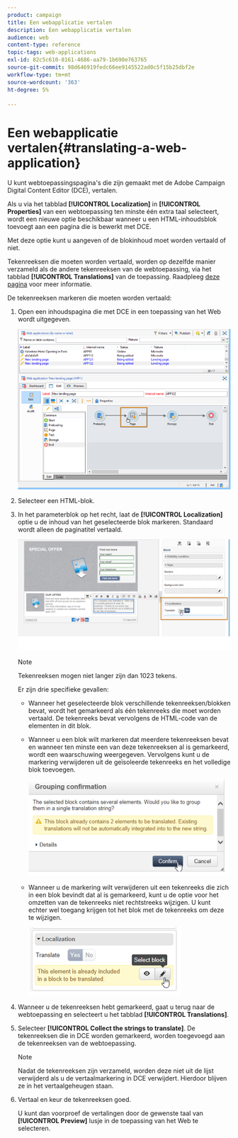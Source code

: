 ```yaml
---
product: campaign
title: Een webapplicatie vertalen
description: Een webapplicatie vertalen
audience: web
content-type: reference
topic-tags: web-applications
exl-id: 82c5c610-8161-4686-aa79-1b690e763765
source-git-commit: 98d646919fedc66ee9145522ad0c5f15b25dbf2e
workflow-type: tm+mt
source-wordcount: '363'
ht-degree: 5%

---
```


# Een webapplicatie vertalen{#translating-a-web-application}

U kunt webtoepassingspagina&#39;s die zijn gemaakt met de Adobe Campaign Digital Content Editor (DCE), vertalen.

Als u via het tabblad **[!UICONTROL Localization]** in **[!UICONTROL Properties]** van een webtoepassing ten minste één extra taal selecteert, wordt een nieuwe optie beschikbaar wanneer u een HTML-inhoudsblok toevoegt aan een pagina die is bewerkt met DCE.

Met deze optie kunt u aangeven of de blokinhoud moet worden vertaald of niet.

Tekenreeksen die moeten worden vertaald, worden op dezelfde manier verzameld als de andere tekenreeksen van de webtoepassing, via het tabblad **[!UICONTROL Translations]** van de toepassing. Raadpleeg [deze pagina](../../web/using/translating-a-web-form.md) voor meer informatie.

De tekenreeksen markeren die moeten worden vertaald:

1. Open een inhoudspagina die met DCE in een toepassing van het Web wordt uitgegeven.

   ![](assets/dce_translation_3.png)

1. Selecteer een HTML-blok.
1. In het parameterblok op het recht, laat de **[!UICONTROL Localization]** optie u de inhoud van het geselecteerde blok markeren. Standaard wordt alleen de paginatitel vertaald.

   ![](assets/dce_translation_1.png)

   >[!NOTE]
   >
   >Tekenreeksen mogen niet langer zijn dan 1023 tekens.

   Er zijn drie specifieke gevallen:

   * Wanneer het geselecteerde blok verschillende tekenreeksen/blokken bevat, wordt het gemarkeerd als één tekenreeks die moet worden vertaald. De tekenreeks bevat vervolgens de HTML-code van de elementen in dit blok.
   * Wanneer u een blok wilt markeren dat meerdere tekenreeksen bevat en wanneer ten minste een van deze tekenreeksen al is gemarkeerd, wordt een waarschuwing weergegeven. Vervolgens kunt u de markering verwijderen uit de geïsoleerde tekenreeks en het volledige blok toevoegen.

      ![](assets/dce_translation_4.png)

   * Wanneer u de markering wilt verwijderen uit een tekenreeks die zich in een blok bevindt dat al is gemarkeerd, kunt u de optie voor het omzetten van de tekenreeks niet rechtstreeks wijzigen. U kunt echter wel toegang krijgen tot het blok met de tekenreeks om deze te wijzigen.

      ![](assets/dce_translation_2.png)

1. Wanneer u de tekenreeksen hebt gemarkeerd, gaat u terug naar de webtoepassing en selecteert u het tabblad **[!UICONTROL Translations]**.
1. Selecteer **[!UICONTROL Collect the strings to translate]**. De tekenreeksen die in DCE worden gemarkeerd, worden toegevoegd aan de tekenreeksen van de webtoepassing.

   >[!NOTE]
   >
   >Nadat de tekenreeksen zijn verzameld, worden deze niet uit de lijst verwijderd als u de vertaalmarkering in DCE verwijdert. Hierdoor blijven ze in het vertaalgeheugen staan.

1. Vertaal en keur de tekenreeksen goed.

   U kunt dan voorproef de vertalingen door de gewenste taal van **[!UICONTROL Preview]** lusje in de toepassing van het Web te selecteren.
